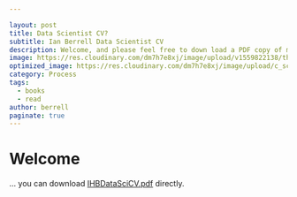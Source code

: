 ```yaml
---

layout: post
title: Data Scientist CV?
subtitle: Ian Berrell Data Scientist CV
description: Welcome, and please feel free to down load a PDF copy of my current CV.
image: https://res.cloudinary.com/dm7h7e8xj/image/upload/v1559822138/theme9_v273a9.jpg
optimized_image: https://res.cloudinary.com/dm7h7e8xj/image/upload/c_scale,w_380/v1559822138/theme9_v273a9.jpg
category: Process
tags:
  - books
  - read
author: berrell
paginate: true
---
```



# Welcome

... you can download [IHBDataSciCV.pdf](/assets/IHBDataSciCV.pdf) directly.